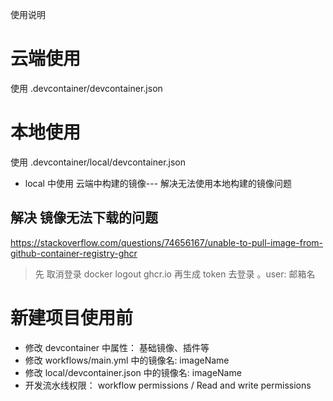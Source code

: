 使用说明

# 云端使用
使用 .devcontainer/devcontainer.json 


# 本地使用

使用 .devcontainer/local/devcontainer.json  
+ local 中使用 云端中构建的镜像--- 解决无法使用本地构建的镜像问题

## 解决 镜像无法下载的问题


https://stackoverflow.com/questions/74656167/unable-to-pull-image-from-github-container-registry-ghcr
> 先 取消登录 docker logout ghcr.io
> 再生成 token 去登录 。user: 邮箱名




# 新建项目使用前
+ 修改 devcontainer 中属性： 基础镜像、插件等
+ 修改 workflows/main.yml 中的镜像名: imageName
+ 修改 local/devcontainer.json 中的镜像名: imageName
+ 开发流水线权限：  workflow permissions / Read and write permissions